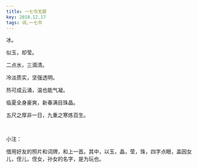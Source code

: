 ```yaml
---
title: 一七令无题
key: 2018.12.17
tags: 词,一七令
---
```


冰。

似玉，却莹。

二点水，三滴清。

冷淡质实，坚强透明。

热可成云涌，温也能气凝。

临夏全身豪爽，新春满目珠晶。

五尺之厚非一日，九重之寒炼百生。

</br>

小注：

借用好友的照片和词牌，和上一首。其中，以玉，晶，莹，珠，四字点眼，盖因女儿，侄儿，侄女，孙女的名字，是为玩也。

</br>

